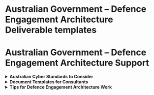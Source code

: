# Australian Government – Defence Engagement Architecture Deliverable templates

# Australian Government – Defence Engagement Architecture Support

<details>
<summary><strong>Australian Cyber Standards to Consider</strong></summary>

- **Australian Government Information Security Manual (ISM)** – Authoritative guidance from the Australian Cyber Security Centre (ACSC) for securing government systems.
- **Protective Security Policy Framework (PSPF)** – Sets out government protective security expectations.
- **ASD Essential Eight** – Baseline mitigation strategies mandated for federal entities.
- **Digital Transformation Agency (DTA) Cloud and Hosting Guidance** – For compliant, secure cloud adoption.
- **GovERP and GovDX Patterns** – Solution and architecture principles emerging from whole-of-government initiatives.
- **DSPF / ISF / DISP** – Defence-specific security and governance requirements.
</details>

<details>
<summary><strong>Document Templates for Consultants</strong></summary>

- **High-Level Design (HLD)** – Based on TOGAF/DoDAF structures with business, application, data, and technology views.
- **System Security Plan (SSP)** – Captures system classification, controls, risk assessments, and ISM mappings.
- **Security Risk Assessment (SRA)** – Identifies threats, vulnerabilities, impacts, and mitigations.
- **Plan of Action and Milestones (POAM)** – Tracks unresolved control deficiencies and remediation.
- **Security Test Plan (STP)** – Defines security control testing strategy, tools, and reporting expectations.
- **Statement of Applicability (SoA)** – Lists applicable ISM controls and justifications for inclusion or exclusion.
</details>

<details>
<summary><strong>Tips for Defence Engagement Architecture Work</strong></summary>

- **Use Official Templates Where Available** – Leverage AGD, DTA, and Defence templates.
- **Align to Architecture Methodologies** – TOGAF, SABSA, and DoDAF are broadly accepted.
- **Incorporate ASD Control Language** – Explicitly reference control families and IDs.
- **Use TRIM or GovTeams for Records** – Ensure defensible artefact storage.
- **Apply Security-by-Design** – Embed ISM and Essential Eight considerations from the start.
- **Classify Appropriately** – Even ‘Unclassified – For Official Use Only’ has specific handling requirements.
- **Use Commonwealth Style Guides** – For formatting and structure compliance.
</details>

